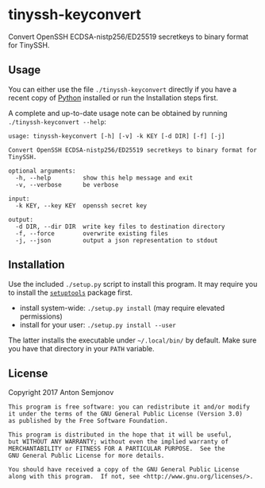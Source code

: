 # tinyssh-keyconvert

Convert OpenSSH ECDSA-nistp256/ED25519 secretkeys to binary format for
TinySSH.

## Usage

You can either use the file `./tinyssh-keyconvert` directly if you have a
recent copy of [Python](https://www.python.org/) installed or run the
Installation steps first.

A complete and up-to-date usage note can be obtained by running
`./tinyssh-keyconvert --help`:

```
usage: tinyssh-keyconvert [-h] [-v] -k KEY [-d DIR] [-f] [-j]

Convert OpenSSH ECDSA-nistp256/ED25519 secretkeys to binary format for
TinySSH.

optional arguments:
  -h, --help         show this help message and exit
  -v, --verbose      be verbose

input:
  -k KEY, --key KEY  openssh secret key

output:
  -d DIR, --dir DIR  write key files to destination directory
  -f, --force        overwrite existing files
  -j, --json         output a json representation to stdout
```

## Installation

Use the included `./setup.py` script to install this program. It may require
you to install the [`setuptools`](https://pypi.python.org/pypi/setuptools/)
package first.

* install system-wide: `./setup.py install` (may require elevated permissions)
* install for your user: `./setup.py install --user`

The latter installs the executable under `~/.local/bin/` by default. Make sure
you have that directory in your `PATH` variable.

## License

Copyright 2017 Anton Semjonov

```
This program is free software: you can redistribute it and/or modify
it under the terms of the GNU General Public License (Version 3.0)
as published by the Free Software Foundation.

This program is distributed in the hope that it will be useful,
but WITHOUT ANY WARRANTY; without even the implied warranty of
MERCHANTABILITY or FITNESS FOR A PARTICULAR PURPOSE.  See the
GNU General Public License for more details.

You should have received a copy of the GNU General Public License
along with this program.  If not, see <http://www.gnu.org/licenses/>.
```